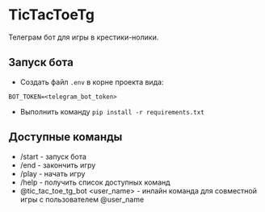 # TicTacToeTg
Телеграм бот для игры в крестики-нолики.

## Запуск бота
- Создать файл ```.env``` в корне проекта вида:
```
BOT_TOKEN=<telegram_bot_token>
```
- Выполнить команду ```pip install -r requirements.txt```

## Доступные команды
- /start - запуск бота
- /end - закончить игру
- /play - начать игру
- /help - получить список доступных команд
- @tic_tac_toe_tg_bot <user_name> - инлайн команда для совместной игры с пользователем @user_name